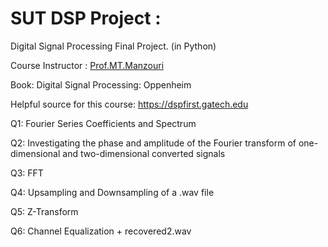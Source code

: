 # SUT DSP Project :
Digital Signal Processing Final Project. (in Python)

Course Instructor : [Prof.MT.Manzouri](http://sharif.ir/~manzuri/)

Book: Digital Signal Processing: Oppenheim

Helpful source for this course: https://dspfirst.gatech.edu


Q1: Fourier Series Coefficients and Spectrum

Q2: Investigating the phase and amplitude of the Fourier transform of one-dimensional and two-dimensional converted signals

Q3: FFT

Q4: Upsampling and Downsampling of a .wav file

Q5: Z-Transform

Q6: Channel Equalization + recovered2.wav
